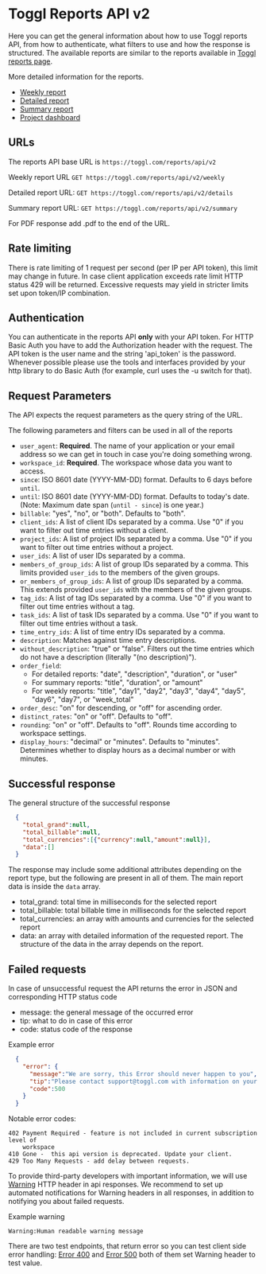 Toggl Reports API v2
=================

Here you can get the general information about how to use Toggl reports API, from how to authenticate, what filters to use and how the response is structured. The available reports are similar to the reports available in [Toggl reports page](https://www.toggl.com/app/reports).

More detailed information for the reports.
* [Weekly report](reports/weekly.md)
* [Detailed report](reports/detailed.md)
* [Summary report](reports/summary.md)
* [Project dashboard](reports/project.md)

## URLs

The reports API base URL is `https://toggl.com/reports/api/v2`

Weekly report URL `GET https://toggl.com/reports/api/v2/weekly`

Detailed report URL: `GET https://toggl.com/reports/api/v2/details`

Summary report URL: `GET https://toggl.com/reports/api/v2/summary`

For PDF response add .pdf to the end of the URL.

## Rate limiting

There is rate limiting of 1 request per second (per IP per API token), this
limit may change in future. In case client application exceeds rate limit
HTTP status 429 will be returned. Excessive requests may yield in stricter 
limits set upon token/IP combination.

## Authentication

You can authenticate in the reports API **only** with your API token. For HTTP Basic Auth you have to add the Authorization header with the request.
The API token is the user name and the string 'api_token' is the password.
Whenever possible please use the tools and interfaces provided by your http library to do Basic Auth (for example, curl uses the -u switch for that).

## Request Parameters

The API expects the request parameters as the query string of the URL.

The following parameters and filters can be used in all of the reports
* `user_agent`: **Required**. The name of your application or your email address so we can get in touch in case you're doing something wrong.
* `workspace_id`: **Required**. The workspace whose data you want to access.
* `since`: ISO 8601 date (YYYY-MM-DD) format. Defaults to 6 days before `until`.
* `until`: ISO 8601 date (YYYY-MM-DD) format. Defaults to today's date. (Note: Maximum date span (`until - since`) is one year.)
* `billable`: "yes", "no", or "both". Defaults to "both".
* `client_ids`: A list of client IDs separated by a comma. Use "0" if you want to filter out time entries without a client.
* `project_ids`: A list of project IDs separated by a comma. Use "0" if you want to filter out time entries without a project.
* `user_ids`: A list of user IDs separated by a comma.
* `members_of_group_ids`: A list of group IDs separated by a comma. This limits provided `user_ids` to the members of the given groups.
* `or_members_of_group_ids`: A list of group IDs separated by a comma. This extends provided `user_ids` with the members of the given groups.
* `tag_ids`: A list of tag IDs separated by a comma. Use "0" if you want to filter out time entries without a tag.
* `task_ids`: A list of task IDs separated by a comma. Use "0" if you want to filter out time entries without a task.
* `time_entry_ids`: A list of time entry IDs separated by a comma.
* `description`: Matches against time entry descriptions.
* `without_description`: "true" or "false". Filters out the time entries which do not have a description (literally "(no description)").
* `order_field`:
  * For detailed reports: "date", "description", "duration", or "user"
  * For summary reports: "title", "duration", or "amount"
  * For weekly reports: "title", "day1", "day2", "day3", "day4", "day5", "day6", "day7", or "week_total"
* `order_desc`: "on" for descending, or "off" for ascending order.
* `distinct_rates`: "on" or "off". Defaults to "off".
* `rounding`: "on" or "off". Defaults to "off". Rounds time according to workspace settings.
* `display_hours`: "decimal" or "minutes". Defaults to "minutes". Determines whether to display hours as a decimal number or with minutes.

## Successful response

The general structure of the successful response
```json
  {
    "total_grand":null,
    "total_billable":null,
    "total_currencies":[{"currency":null,"amount":null}],
    "data":[]
  }
```
The response may include some additional attributes depending on the report type, but the following are present in all of them. The main report data is inside the `data` array.

* total_grand: total time in milliseconds for the selected report
* total_billable: total billable time in milliseconds for the selected report
* total_currencies: an array with amounts and currencies for the selected report
* data: an array with detailed information of the requested report. The structure of the data in the array depends on the report.

## Failed requests

In case of unsuccessful request the API returns the error in JSON and corresponding HTTP status code
* message: the general message of the occurred error
* tip: what to do in case of this error
* code: status code of the response

Example error
```json
  {
    "error": {
      "message":"We are sorry, this Error should never happen to you",
      "tip":"Please contact support@toggl.com with information on your request",
      "code":500
    }
  }

```

Notable error codes: 

    402 Payment Required - feature is not included in current subscription level of
        workspace
    410 Gone -  this api version is deprecated. Update your client.
    429 Too Many Requests - add delay between requests.
  

To provide third-party developers with important information, we will use
[Warning](http://www.w3.org/Protocols/rfc2616/rfc2616-sec14.html#sec14.46) HTTP
header in api responses. We recommend to set up automated notifications for
Warning headers in all responses, in addition to notifying you about failed requests.

Example warning

    Warning:Human readable warning message

There are two test endpoints, that return error so you can test client side 
error handling: [Error 400](https://www.toggl.com/reports/api/v2/error400) and 
[Error 500](https://www.toggl.com/reports/api/v2/error500) both of them set 
Warning header to test value.
